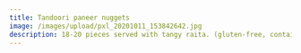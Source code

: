 ```yaml
---
title: Tandoori paneer nuggets
image: /images/upload/pxl_20201011_153842642.jpg
description: 18-20 pieces served with tangy raita. (gluten-free, contains dairy)
---
```

